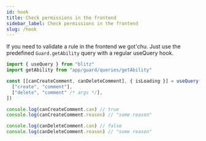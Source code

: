 ```yaml
---
id: hook
title: Check permissions in the frontend
sidebar_label: Check permissions in the frontend
slug: /hook
---
```


If you need to validate a rule in the frontend we got'chu.
Just use the predefined `Guard.getAbility` query with a regular useQuery hook.

```typescript
import { useQuery } from "blitz"
import getAbility from "app/guard/queries/getAbility"

const [[canCreateComment, canDeleteComment], { isLoading }] = useQuery(getAbility, [
  ["create", "comment"],
  ["delete", "comment" /* args */],
])

console.log(canCreateComment.can) // true
console.log(canCreateComment.reason) // "some reason"

console.log(canDeleteComment.can) // false
console.log(canDeleteComment.reason) // "some reason"
```
